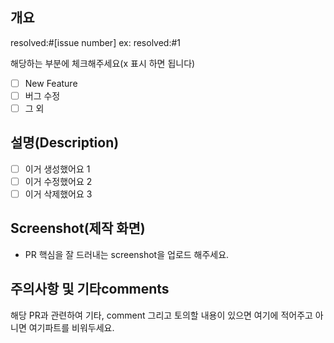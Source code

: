 ## 개요
resolved:#[issue number]
ex: resolved:#1

해당하는 부분에 체크해주세요(x 표시 하면 됩니다)
- [ ] New Feature
- [ ] 버그 수정
- [ ] 그 외

## 설명(Description)
- [ ] 이거 생성했어요 1
- [ ] 이거 수정했어요 2
- [ ] 이거 삭제했어요 3

## Screenshot(제작 화면)
- PR 핵심을 잘 드러내는 screenshot을 업로드 해주세요.

## 주의사항 및 기타comments
해당 PR과 관련하여 기타, comment 그리고 토의할 내용이 있으면 여기에 적어주고 아니면 여기파트를 비워두세요.